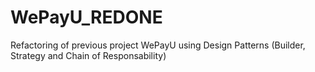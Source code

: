 # WePayU_REDONE
Refactoring of previous project WePayU using Design Patterns (Builder, Strategy and Chain of Responsability)
